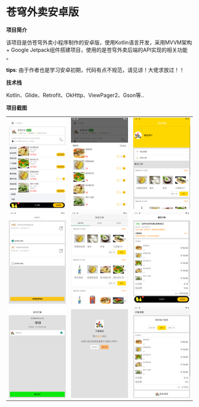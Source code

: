 # 苍穹外卖安卓版


**项目简介**

该项目是仿苍穹外卖小程序制作的安卓版，使用Kotlin语言开发，采用MVVM架构 + Google Jetpack组件搭建项目，使用的是苍穹外卖后端的API实现的相关功能 。


**tips**: 由于作者也是学习安卓初期，代码有点不规范，请见谅！大佬求放过！！


**技术栈**

Kotlin、Glide、Retrofit、OkHttp、ViewPager2、Gson等..


**项目截图**

<table>
  <tr>
    <td><img src="picture/skytakeaway/img.png"  width="260"/></td>
    <td><img src="picture/skytakeaway/img_1.png"  width="260"/></td>
    <td><img src="picture/skytakeaway/img_2.png"  width="260"/></td>
  </tr>
  <tr>
    <td><img src="picture/skytakeaway/img_3.png"  width="260"/></td>
     <td><img src="picture/skytakeaway/img_4.png"  width="260"/></td>
     <td><img src="picture/skytakeaway/img_5.png"  width="260"/></td>
  </tr>
    <tr>
    <td><img src="picture/skytakeaway/img_6.png"  width="260"/></td>
     <td><img src="picture/skytakeaway/img_7.png"  width="260"/></td>
     <td><img src="picture/skytakeaway/img_8.png"  width="260"/></td>
  </tr>
</table>
